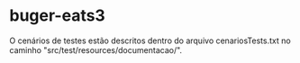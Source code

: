 # buger-eats3

O cenários de testes estão descritos dentro do arquivo cenariosTests.txt no caminho "src/test/resources/documentacao/".
